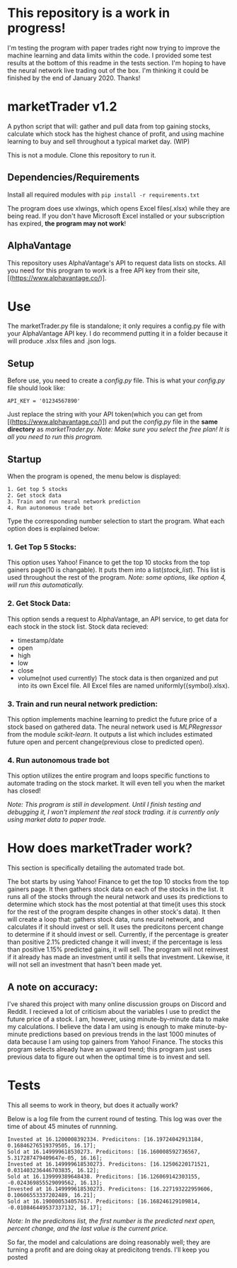 # This repository is a work in progress!
I'm testing the program with paper trades right now trying to improve the machine learning and data limits within the code. I provided some test results at the bottom of this readme in the tests section. I'm hoping to have the neural network live trading out of the box. I'm thinking it could be finished by the end of January 2020. Thanks!
# marketTrader v1.2
A python script that will: gather and pull data from top gaining stocks, calculate which stock has the highest chance of profit, and using machine learning to buy and sell throughout a typical market day. (WIP)

This is not a module. Clone this repository to run it.
## Dependencies/Requirements
Install all required modules with
```pip install -r requirements.txt```

The program does use xlwings, which opens Excel files(.xlsx) while they are being read. If you don't have Microsoft Excel installed or your subscription has expired, **the program may not work**!
## AlphaVantage
This repository uses AlphaVantage's API to request data lists on stocks. All you need for this program to work is a free API key from their site, [(https://www.alphavantage.co/)].
# Use
The marketTrader.py file is standalone; it only requires a config.py file with your AlphaVantage API key. I do recommend putting it in a folder because it will produce .xlsx files and .json logs.
## Setup
Before use, you need to create a *config.py* file. This is what your *config.py* file should look like:
```
API_KEY = '01234567890'
```
Just replace the string with your API token(which you can get from [(https://www.alphavantage.co/)]) and put the *config.py* file in the **same directory** as *marketTrader.py*. *Note: Make sure you select the free plan! It is all you need to run this program.*
## Startup
When the program is opened, the menu below is displayed:
```
1. Get top 5 stocks
2. Get stock data
3. Train and run neural network prediction
4. Run autonomous trade bot
```
Type the corresponding number selection to start the program. What each option does is explained below:
### 1. Get Top 5 Stocks:
This option uses Yahoo! Finance to get the top 10 stocks from the top gainers page(10 is changable). It puts them into a list(*stock_list*). This list is used throughout the rest of the program. *Note: some options, like option 4, will run this automatically.*
### 2. Get Stock Data:
This option sends a request to AlphaVantage, an API service, to get data for each stock in the stock list. 
Stock data recieved:
- timestamp/date
- open
- high
- low
- close
- volume(not used currently)
The stock data is then organized and put into its own Excel file. All Excel files are named uniformly({symbol}.xlsx).
### 3. Train and run neural network prediction:
This option implements machine learning to predict the future price of a stock based on gathered data. The neural network used is *MLPRegressor* from the module *scikit-learn*. It outputs a list which includes estimated future open and percent change(previous close to predicted open).
### 4. Run autonomous trade bot
This option utilizes the entire program and loops specific functions to automate trading on the stock market. It will even tell you when the market has closed!

*Note: This program is still in development. Until I finish testing and debugging it, I won't implement the real stock trading. 
it is currently only using market data to paper trade.*
# How does marketTrader work?
This section is specifically detailing the automated trade bot. 

The bot starts by using Yahoo! Finance to get the top 10 stocks from the top gainers page. It then gathers stock data on each of the stocks in the list. It runs all of the stocks through the neural network and uses its predictions to determine which stock has the most potential at that time(it uses this stock for the rest of the program despite changes in other stock's data). It then will create a loop that: gathers stock data, runs neural network, and calculates if it should invest or sell. It uses the predicitons percent change to determine if it should invest or sell. Currently, if the percentage is greater than positive 2.1% predicted change it will invest; if the percentage is less than positive 1.15% predicted gains, it will sell. The program will not reinvest if it already has made an investment until it sells that investment. Likewise, it will not sell an investment that hasn't been made yet.

## A note on accuracy:
I've shared this project with many online discussion groups on Discord and Reddit. I recieved a lot of criticism about the variables I use to predict the future price of a stock. I am, however, using minute-by-minute data to make my calculations. I believe the data I am using is enough to make minute-by-minute predictions based on previous trends in the last 1000 minutes of data because I am using top gainers from Yahoo! Finance. The stocks this program selects already have an upward trend; this program just uses previous data to figure out when the optimal time is to invest and sell.

# Tests
This all seems to work in theory, but does it actually work?

Below is a log file from the current round of testing. This log was over the time of about 45 minutes of runnning.
```
Invested at 16.1200008392334. Predicitons: [16.19724042913184, 0.16846276519379505, 16.17];
Sold at 16.149999618530273. Predicitons: [16.160008592736567, 5.317287479409647e-05, 16.16];
Invested at 16.149999618530273. Predicitons: [16.12506220171521, 0.031403236446703835, 16.12];
Sold at 16.139999389648438. Predicitons: [16.126069142303155, -0.024369855529099562, 16.13];
Invested at 16.149999618530273. Predicitons: [16.227193222959606, 0.10606553337202489, 16.21];
Sold at 16.190000534057617. Predicitons: [16.168246129109814, -0.010846449537337132, 16.17];
```
*Note: In the predicitons list, the first number is the predicted next open, percent change, and the last value is the current price.*

So far, the model and calculations are doing reasonably well; they are turning a profit and are doing okay at predicitong trends. I'll keep you posted
